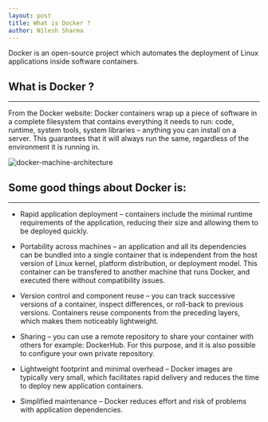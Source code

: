 ```yaml
---
layout: post
title: What is Docker ?
author: Nilesh Sharma
---
```

Docker is an open-source project which automates the deployment of Linux applications inside software containers.

## What is Docker ?
-----
From the Docker website: Docker containers wrap up a piece of software in a complete filesystem that contains everything it needs to run: code, runtime, system tools, system libraries – anything you can install on a server. This guarantees that it will always run the same, regardless of the environment it is running in.


![docker-machine-architecture](https://www.docker.com/sites/default/files/WhatIsDocker_3_Containers_2_0.png)

## Some good things about Docker is:
-----
- Rapid application deployment – containers include the minimal runtime requirements of the application, reducing their size and allowing them to be deployed quickly.

- Portability across machines – an application and all its dependencies can be bundled into a single container that is independent from the host version of Linux kernel, platform distribution, or deployment model. This container can be transfered to another machine that runs Docker, and executed there without compatibility issues.

- Version control and component reuse – you can track successive versions of a container, inspect differences, or roll-back to previous versions. Containers reuse components from the preceding layers, which makes them noticeably lightweight.

- Sharing – you can use a remote repository to share your container with others for example: DockerHub. For this purpose, and it is also possible to configure your own private repository.

- Lightweight footprint and minimal overhead – Docker images are typically very small, which facilitates rapid delivery and reduces the time to deploy new application containers.

- Simplified maintenance – Docker reduces effort and risk of problems with application dependencies.



